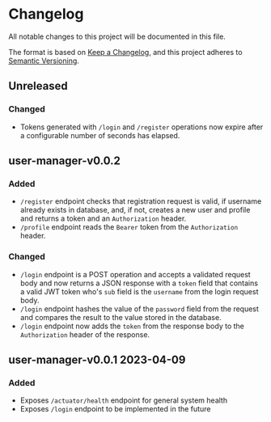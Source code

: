 # Changelog

All notable changes to this project will be documented in this file.

The format is based on [Keep a Changelog](https://keepachangelog.com/en/1.0.0/),
and this project adheres to
[Semantic Versioning](https://semver.org/spec/v2.0.0.html).

## Unreleased

### Changed

- Tokens generated with `/login` and `/register` operations now expire after a
  configurable number of seconds has elapsed.

## user-manager-v0.0.2

### Added

- `/register` endpoint checks that registration request is valid, if username
  already exists in database, and, if not, creates a new user and profile and
  returns a token and an `Authorization` header.
- `/profile` endpoint reads the `Bearer` token from the `Authorization` header.

### Changed

- `/login` endpoint is a POST operation and accepts a validated request body and
  now returns a JSON response with a `token` field that contains a valid JWT
  token who's `sub` field is the `username` from the login request body.
- `/login` endpoint hashes the value of the `password` field from the request
  and compares the result to the value stored in the database.
- `/login` endpoint now adds the `token` from the response body to the 
  `Authorization` header of the response.

## user-manager-v0.0.1 2023-04-09

### Added

- Exposes `/actuator/health` endpoint for general system health
- Exposes `/login` endpoint to be implemented in the future
